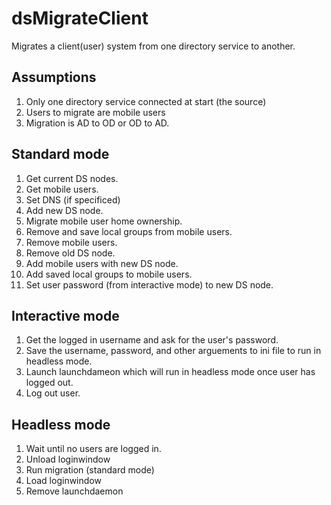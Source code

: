 # dsMigrateClient
Migrates a client(user) system from one directory service to another.

## Assumptions
1. Only one directory service connected at start (the source)
2. Users to migrate are mobile users
3. Migration is AD to OD or OD to AD.

## Standard mode
1. Get current DS nodes.
2. Get mobile users.
3. Set DNS (if specificed)
4. Add new DS node.
5. Migrate mobile user home ownership.
6. Remove and save local groups from mobile users.
7. Remove mobile users.
8. Remove old DS node.
9. Add mobile users with new DS node.
10. Add saved local groups to mobile users.
11. Set user password (from interactive mode) to new DS node.

## Interactive mode
1. Get the logged in username and ask for the user's password.
2. Save the username, password, and other arguements to ini file to run in headless mode.
3. Launch launchdameon which will run in headless mode once user has logged out.
4. Log out user.

## Headless mode
1. Wait until no users are logged in.
2. Unload loginwindow
3. Run migration (standard mode)
4. Load loginwindow
5. Remove launchdaemon
